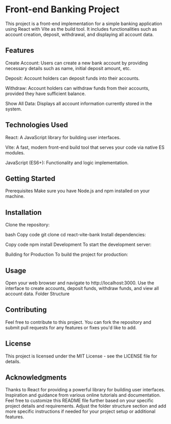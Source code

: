 
# Front-end Banking Project
This project is a front-end implementation for a simple banking application using React with Vite as the build tool. It includes functionalities such as account creation, deposit, withdrawal, and displaying all account data.

## Features
Create Account: Users can create a new bank account by providing necessary details such as name, initial deposit amount, etc.

Deposit: Account holders can deposit funds into their accounts.

Withdraw: Account holders can withdraw funds from their accounts, provided they have sufficient balance.

Show All Data: Displays all account information currently stored in the system.

## Technologies Used
React: A JavaScript library for building user interfaces.

Vite: A fast, modern front-end build tool that serves your code via native ES modules.

JavaScript (ES6+): Functionality and logic implementation.

## Getting Started
Prerequisites
Make sure you have Node.js and npm installed on your machine.

## Installation
Clone the repository:

bash
Copy code
git clone <repository-url>
cd react-vite-bank
Install dependencies:

Copy code
npm install
Development
To start the development server:

Building for Production
To build the project for production:

## Usage
Open your web browser and navigate to http://localhost:3000.
Use the interface to create accounts, deposit funds, withdraw funds, and view all account data.
Folder Structure


## Contributing
Feel free to contribute to this project. You can fork the repository and submit pull requests for any features or fixes you'd like to add.

## License
This project is licensed under the MIT License - see the LICENSE file for details.

## Acknowledgments
Thanks to React for providing a powerful library for building user interfaces.
Inspiration and guidance from various online tutorials and documentation.
Feel free to customize this README file further based on your specific project details and requirements. Adjust the folder structure section and add more specific instructions if needed for your project setup or additional features.

